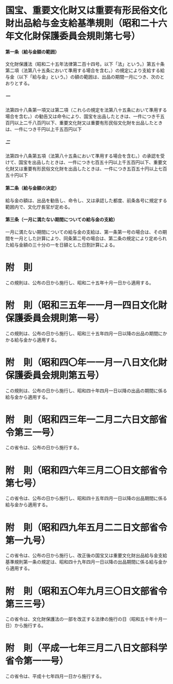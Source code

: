 # 国宝、重要文化財又は重要有形民俗文化財出品給与金支給基準規則（昭和二十六年文化財保護委員会規則第七号）
#### 第一条（給与金額の範囲）
文化財保護法（昭和二十五年法律第二百十四号。以下「法」という。）第五十条第二項（法第八十五条において準用する場合を含む。）の規定により支給する給与金（以下「給与金」という。）の額の範囲は、出品の期間一月につき、次のとおりとする。
##### 一
法第四十八条第一項又は第二項（これらの規定を法第八十五条において準用する場合を含む。）の勧告又は命令により、国宝を出品したときは、一件につき千五百円以上二千八百円以下、重要文化財又は重要有形民俗文化財を出品したときは、一件につき千円以上千五百円以下
##### 二
法第四十八条第五項（法第八十五条において準用する場合を含む。）の承認を受けて、国宝を出品したときは、一件につき七百五十円以上千五百円以下、重要文化財又は重要有形民俗文化財を出品したときは、一件につき五百五十円以上七百五十円以下
#### 第二条（給与金額の決定）
給与金の額は、出品を勧告し、命令し、又は承認した都度、前条各号に規定する範囲内で、文化庁長官が定める。
#### 第三条（一月に満たない期間についての給与金の支給）
一月に満たない期間についての給与金の支給は、第一条第一号の場合は、その期間を一月とした計算により、同条第二号の場合は、第二条の規定により定められた給与金額の三十分の一を日額とした日割計算による。
# 附　則
この規則は、公布の日から施行し、昭和二十五年十月一日から適用する。
# 附　則（昭和三五年一一月一四日文化財保護委員会規則第一号）
この規則は、公布の日から施行し、昭和三十五年四月一日以降の出品の期間にかかる給与金から適用する。
# 附　則（昭和四〇年一一月一八日文化財保護委員会規則第五号）
この規則は、公布の日から施行し、昭和四十年四月一日以降の出品の期間に係る給与金から適用する。
# 附　則（昭和四三年一二月二六日文部省令第三一号）
この省令は、公布の日から施行する。
# 附　則（昭和四六年三月二〇日文部省令第七号）
この省令は、公布の日から施行し、昭和四十五年四月一日以降の出品期間に係る給与金から適用する。
# 附　則（昭和四九年五月二二日文部省令第一九号）
この省令は、公布の日から施行し、改正後の国宝又は重要文化財出品給与金支給基準規則第一条の規定は、昭和四十九年四月一日以降の出品期間に係る給与金から適用する。
# 附　則（昭和五〇年九月三〇日文部省令第三三号）
この省令は、文化財保護法の一部を改正する法律の施行の日（昭和五十年十月一日）から施行する。
# 附　則（平成一七年三月二八日文部科学省令第一一号）
この省令は、平成十七年四月一日から施行する。
